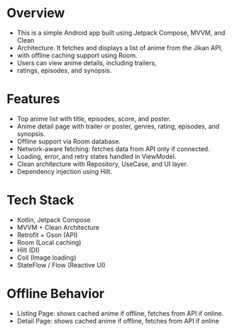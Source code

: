 # Overview

* This is a simple Android app built using Jetpack Compose, MVVM, and Clean
* Architecture. It fetches and displays a list of anime from the Jikan API,
* with offline caching support using Room. 
* Users can view anime details, including trailers, 
* ratings, episodes, and synopsis.

# Features

- Top anime list with title, episodes, score, and poster.
- Anime detail page with trailer or poster, genres, rating, episodes, and synopsis.
- Offline support via Room database.
- Network-aware fetching: fetches data from API only if connected.
- Loading, error, and retry states handled in ViewModel.
- Clean architecture with Repository, UseCase, and UI layer.
- Dependency injection using Hilt.

# Tech Stack

- Kotlin, Jetpack Compose
- MVVM + Clean Architecture
- Retrofit + Gson (API)
- Room (Local caching)
- Hilt (DI)
- Coil (Image loading)
- StateFlow / Flow (Reactive UI)

# Offline Behavior

- Listing Page: shows cached anime if offline, fetches from API if online. 
- Detail Page: shows cached anime if offline, fetches from API if online